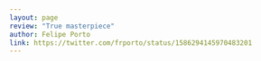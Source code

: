 ```yaml
---
layout: page
review: "True masterpiece"
author: Felipe Porto
link: https://twitter.com/frporto/status/1586294145970483201
---
```


